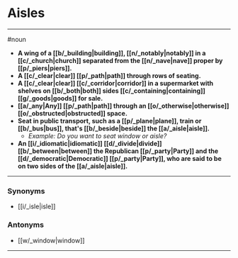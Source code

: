 # Aisles
---
#noun
- **A wing of a [[b/_building|building]], [[n/_notably|notably]] in a [[c/_church|church]] separated from the [[n/_nave|nave]] proper by [[p/_piers|piers]].**
- **A [[c/_clear|clear]] [[p/_path|path]] through rows of seating.**
- **A [[c/_clear|clear]] [[c/_corridor|corridor]] in a supermarket with shelves on [[b/_both|both]] sides [[c/_containing|containing]] [[g/_goods|goods]] for sale.**
- **[[a/_any|Any]] [[p/_path|path]] through an [[o/_otherwise|otherwise]] [[o/_obstructed|obstructed]] space.**
- **Seat in public transport, such as a [[p/_plane|plane]], train or [[b/_bus|bus]], that's [[b/_beside|beside]] the [[a/_aisle|aisle]].**
	- _Example: Do you want to seat window or aisle?_
- **An [[i/_idiomatic|idiomatic]] [[d/_divide|divide]] [[b/_between|between]] the Republican [[p/_party|Party]] and the [[d/_democratic|Democratic]] [[p/_party|Party]], who are said to be on two sides of the [[a/_aisle|aisle]].**
---
### Synonyms
- [[i/_isle|isle]]
### Antonyms
- [[w/_window|window]]
---
